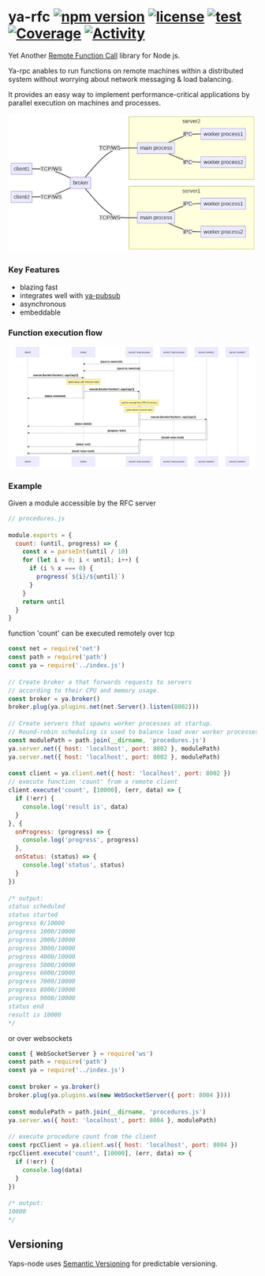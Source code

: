 # ya-rfc [![npm version](https://badge.fury.io/js/ya-rfc.svg)](http://badge.fury.io/js/ya-rfc) [![license](https://img.shields.io/npm/l/ya-rfc.svg)](http://badge.fury.io/js/ya-rfc) [![test](https://github.com/nicocoul/ya-rfc/actions/workflows/test.yml/badge.svg)](https://github.com/nicocoul/ya-rfc/actions/workflows/test.yml) [![Coverage](https://coveralls.io/repos/github/nicocoul/ya-rfc/badge.svg?branch=main)](https://coveralls.io/github/nicocoul/ya-rfc?branch=main) [![Activity](https://img.shields.io/github/commit-activity/m/nicocoul/ya-rfc)](https://github.com/badges/shields/pulse)
Yet Another [Remote Function Call](https://en.wikipedia.org/wiki/Remote_procedure_call) library for Node js.

Ya-rpc anables to run functions on remote machines within a distributed system without worrying about network messaging & load balancing.

It provides an easy way to implement performance-critical applications by parallel execution on machines and processes.

![basic execution flow](https://github.com/nicocoul/ya-rfc/blob/dev/img/arch.png)

### Key Features
* blazing fast
* integrates well with [ya-pubsub](https://www.npmjs.com/package/ya-pubsub)
* asynchronous
* embeddable

### Function execution flow
![basic execution flow](https://github.com/nicocoul/ya-rfc/blob/dev/img/basicExecFlow.png)

### Example
Given a module accessible by the RFC server
```javascript
// procedures.js

module.exports = {
  count: (until, progress) => {
    const x = parseInt(until / 10)
    for (let i = 0; i < until; i++) {
      if (i % x === 0) {
        progress(`${i}/${until}`)
      }
    }
    return until
  }
}

```
function 'count' can be executed remotely over tcp
```javascript
const net = require('net')
const path = require('path')
const ya = require('../index.js')

// Create broker a that forwards requests to servers
// according to their CPU and memory usage.
const broker = ya.broker()
broker.plug(ya.plugins.net(net.Server().listen(8002)))

// Create servers that spawns worker processes at startup.
// Round-robin scheduling is used to balance load over worker processes.
const modulePath = path.join(__dirname, 'procedures.js')
ya.server.net({ host: 'localhost', port: 8002 }, modulePath)
ya.server.net({ host: 'localhost', port: 8002 }, modulePath)

const client = ya.client.net({ host: 'localhost', port: 8002 })
// execute function 'count' from a remote client
client.execute('count', [10000], (err, data) => {
  if (!err) {
    console.log('result is', data)
  }
}, {
  onProgress: (progress) => {
    console.log('progress', progress)
  },
  onStatus: (status) => {
    console.log('status', status)
  }
})

/* output:
status scheduled
status started
progress 0/10000
progress 1000/10000
progress 2000/10000
progress 3000/10000
progress 4000/10000
progress 5000/10000
progress 6000/10000
progress 7000/10000
progress 8000/10000
progress 9000/10000
status end
result is 10000
*/

```
or over websockets
```javascript
const { WebSocketServer } = require('ws')
const path = require('path')
const ya = require('../index.js')

const broker = ya.broker()
broker.plug(ya.plugins.ws(new WebSocketServer({ port: 8004 })))

const modulePath = path.join(__dirname, 'procedures.js')
ya.server.ws({ host: 'localhost', port: 8004 }, modulePath)

// execute procedure count from the client
const rpcClient = ya.client.ws({ host: 'localhost', port: 8004 })
rpcClient.execute('count', [10000], (err, data) => {
  if (!err) {
    console.log(data)
  }
})

/* output:
10000
*/

```

## Versioning

Yaps-node uses [Semantic Versioning](http://semver.org/) for predictable versioning.
